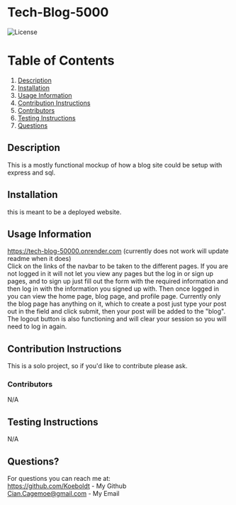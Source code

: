 # Tech-Blog-5000

  ![License](https://img.shields.io/badge/license-MIT-blue.svg)
  
# Table of Contents
1. [Description](#Description)
2. [Installation](#Installation)
2. [Usage Information](#Usage)    
3. [Contribution Instructions](#Contribution)
4. [Contributors](#contributors)
5. [Testing Instructions](#Testing)
6. [Questions](#Questions?????!)

## Description <a name="Description"></a>
This is a mostly functional mockup of how a blog site could be setup with express and sql.

## Installation <a name="Installation"></a>
this is meant to be a deployed website.

## Usage Information <a name="Usage"></a>
https://tech-blog-50000.onrender.com  (currently does not work will update readme when it does)<br>
Click on the links of the navbar to be taken to the different pages. If you are not logged in it will not let you view any pages but the log in or sign up pages, and to sign up just fill out the form with the required information and then log in with the information you signed up with. Then once logged in you can view the home page, blog page, and profile page. Currently only the blog page has anything on it, which to create a post just type your post out in the field and click submit, then your post will be added to the "blog". The logout button is also functioning and will clear your session so you will need to log in again.


## Contribution Instructions <a name="Contribution"></a>
This is a solo project, so if you'd like to contribute please ask.

### Contributors<a name="contributors"></a>
N/A

## Testing Instructions <a name="Testing"></a>
N/A

## Questions? <a name="Questions?????!"></a>
For questions you can reach me at:
<br/> https://github.com/Koeboldt - My Github
<br/> Cian.Cagemoe@gmail.com - My Email
